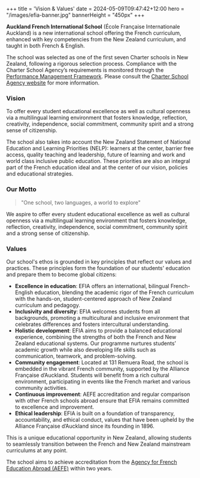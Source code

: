 +++
title = 'Vision & Values'
date = 2024-05-09T09:47:42+12:00
hero = "/images/efia-banner.jpg"
bannerHeight = "450px"
+++

**Auckland French International School** (École Française Internationale Auckland) is a new international school offering the French curriculum, enhanced with key competencies from the New Zealand curriculum, and taught in both French & English.

The school was selected as one of the first seven Charter schools in New Zealand, following a rigorous selection process. Compliance with the Charter School Agency’s requirements is monitored through the [Performance Management Framework](https://www.charterschools.govt.nz/assets/Operating-a-charter-school/1176-Charter-School-Management-Framework_v1.pdf). Please consult the [Charter School Agency website](https://www.charterschools.govt.nz/) for more information.

### Vision

To offer every student educational excellence as well as cultural openness via a multilingual learning environment that fosters knowledge, reflection, creativity, independence, social commitment, community spirit and a strong sense of citizenship.

The school also takes into account the New Zealand Statement of National Education and Learning Priorities (NELP): learners at the center, barrier free access, quality teaching and leadership, future of learning and work and world class inclusive public education. These priorities are also an integral part of the French education ideal and at the center of our vision, policies and educational strategies.

### Our Motto

> "One school, two languages, a world to explore"

We aspire to offer every student educational excellence as well as cultural openness via a multilingual learning environment that fosters knowledge, reflection, creativity, independence, social commitment, community spirit and a strong sense of citizenship.

### Values

Our school's ethos is grounded in key principles that reflect our values and practices. These principles form the foundation of our students' education and prepare them to become global citizens:

- **Excellence in education**: EFIA offers an international, bilingual French-English education, blending the academic rigor of the French curriculum with the hands-on, student-centered approach of New Zealand curriculum and pedagogy.
- **Inclusivity and diversity**: EFIA welcomes students from all backgrounds, promoting a multicultural and inclusive environment that celebrates differences and fosters intercultural understanding.
- **Holistic development**: EFIA aims to provide a balanced educational experience, combining the strengths of both the French and New Zealand educational systems. Our programme nurtures studentsʼ academic growth while also developing life skills such as communication, teamwork, and problem-solving.
- **Community engagement**: Located at 131 Remuera Road, the school is embedded in the vibrant French community, supported by the Alliance Française dʼAuckland. Students will benefit from a rich cultural environment, participating in events like the French market and various community activities.
- **Continuous improvement**: AEFE accreditation and regular comparison with other French schools abroad ensure that EFIA remains committed to excellence and improvement.
- **Ethical leadership**: EFIA is built on a foundation of transparency, accountability, and ethical conduct, values that have been upheld by the Alliance Française dʼAuckland since its founding in 1896.

This is a unique educational opportunity in New Zealand, allowing students to seamlessly transition between the French and New Zealand mainstream curriculums at any point.

The school aims to achieve accreditation from the [Agency for French Education Abroad (AEFE)](../learning/aefe/) within two years.
